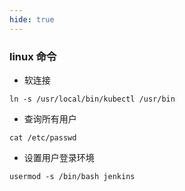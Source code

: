 ```yaml
---
hide: true
---
```


### linux 命令

- 软连接
```shell script
ln -s /usr/local/bin/kubectl /usr/bin
```

- 查询所有用户
```shell script
cat /etc/passwd
```

- 设置用户登录环境
```shell script
usermod -s /bin/bash jenkins 
```